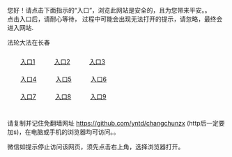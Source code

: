 您好！请点击下面指示的“入口”，浏览此网站是安全的，且为您带来平安。。 <br/>
点击入口后，请耐心等待， 过程中可能会出现无法打开的提示，请忽略，最终会进入网站. </br>

法轮大法在长春<br/>
<div style="padding:10px"><a style="margin:20px" target="_blank" href="https://d151xnl16f2k59.cloudfront.net/2Qpsp?bqndophn" id="ccLink1" rel="nofollow">入口1</a> <a target="_blank" style="margin:20px" href="https://d70q0is7uow5j.cloudfront.net/2Qpsp?rxbla" id="ccLink2" rel="nofollow">入口2</a> <a style="margin:20px" target="_blank" href="https://dbahtmvqzwc2f.cloudfront.net/2Qpsp?efsghpmf" id="ccLink3" rel="nofollow">入口3</a></div>

<div style="padding:10px" ><a style="margin:20px" target="_blank" href="https://d151xnl16f2k59.cloudfront.net/2Qpsp?bqndophn" id="ccLink4" rel="nofollow">入口4</a> <a style="margin:20px" href="https://d70q0is7uow5j.cloudfront.net/2Qpsp?rxbla" target="_blank" id="ccLink5" rel="nofollow">入口5</a> <a style="margin:20px" href="https://dbahtmvqzwc2f.cloudfront.net/2Qpsp?efsghpmf" target="_blank" id="ccLink6" rel="nofollow">入口6</a></div>

<div style="padding:10px"><a style="margin:20px" target="_blank" href="https://d151xnl16f2k59.cloudfront.net/2Qpsp?bqndophn" id="ccLink7" rel="nofollow">入口7</a> <a style="margin:20px" href="https://d70q0is7uow5j.cloudfront.net/2Qpsp?rxbla" target="_blank" id="ccLink8" rel="nofollow">入口8</a> <a style="margin:20px" target="_blank" href="https://dbahtmvqzwc2f.cloudfront.net/2Qpsp?efsghpmf" id="ccLink9" rel="nofollow">入口9</a></div>

<br/>



请复制并记住免翻墙网址 https://github.com/yntd/changchunzx (http后一定要加s)，在电脑或手机的浏览器均可访问。。<br/>

微信如提示停止访问该网页，须先点击右上角，选择浏览器打开。
